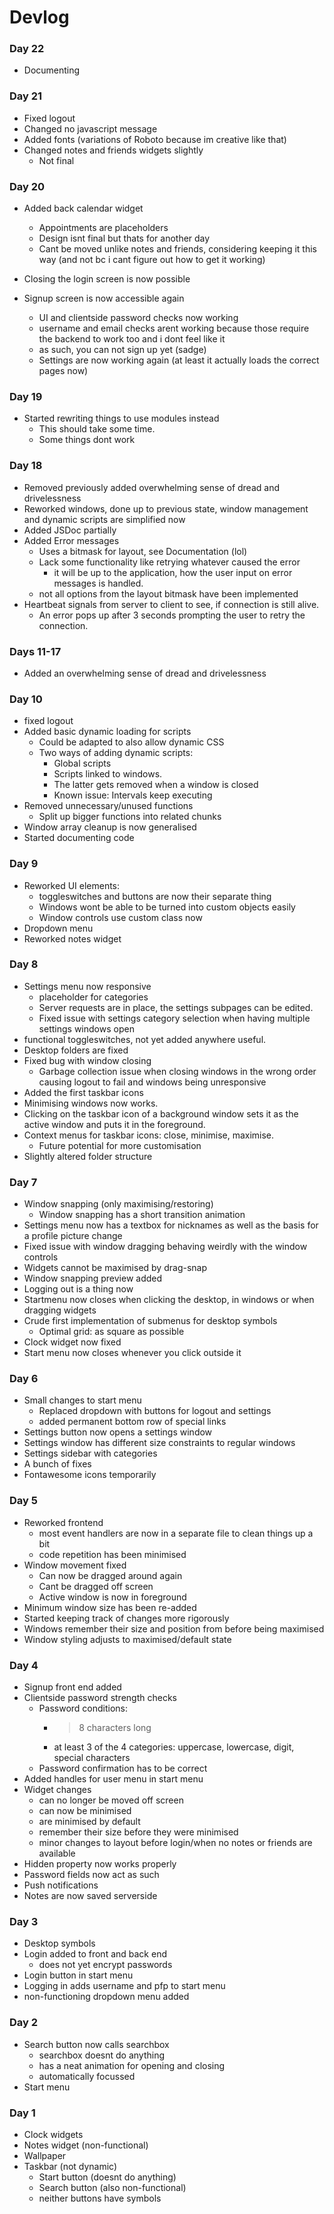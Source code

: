 # Devlog

### Day 22
- Documenting

### Day 21
- Fixed logout
- Changed no javascript message
- Added fonts (variations of Roboto because im creative like that)
- Changed notes and friends widgets slightly
	- Not final


### Day 20
- Added back calendar widget
	- Appointments are placeholders
	- Design isnt final but thats for another day
	- Cant be moved unlike notes and friends, considering keeping it this way (and not bc i cant figure out how to get it working)

- Closing the login screen is now possible 
- Signup screen is now accessible again
	- UI and clientside password checks now working
	- username and email checks arent working because those require the backend to work too and i dont feel like it
	- as such, you can not sign up yet (sadge)
	- Settings are now working again (at least it actually loads the correct pages now)

### Day 19
- Started rewriting things to use modules instead
	- This should take some time.
	- Some things dont work

### Day 18
- Removed previously added overwhelming sense of dread and drivelessness
- Reworked windows, done up to previous state, window management and dynamic scripts are simplified now
- Added JSDoc partially
- Added Error messages
	- Uses a bitmask for layout, see Documentation (lol)
	- Lack some functionality like retrying whatever caused the error
		- it will be up to the application, how the user input on error messages is handled.
	- not all options from the layout bitmask have been implemented
- Heartbeat signals from server to client to see, if connection is still alive.
	- An error pops up after 3 seconds prompting the user to retry the connection. 

### Days 11-17
- Added an overwhelming sense of dread and drivelessness

### Day 10
- fixed logout
- Added basic dynamic loading for scripts
	- Could be adapted to also allow dynamic CSS
	- Two ways of adding dynamic scripts:
		- Global scripts
		- Scripts linked to windows.
		- The latter gets removed when a window is closed
		- Known issue: Intervals keep executing
- Removed unnecessary/unused functions
	- Split up bigger functions into related chunks
- Window array cleanup is now generalised
- Started documenting code

### Day 9
- Reworked UI elements: 
	- toggleswitches and buttons are now their separate thing
	- Windows wont be able to be turned into custom objects easily
	- Window controls use custom class now
- Dropdown menu
- Reworked notes widget
### Day 8
- Settings menu now responsive
	- placeholder for categories
	- Server requests are in place, the settings subpages can be edited.
	- Fixed issue with settings category selection when having multiple settings windows open
- functional toggleswitches, not yet added anywhere useful.
- Desktop folders are fixed
- Fixed bug with window closing
	- Garbage collection issue when closing windows in the wrong order causing logout to fail and windows being unresponsive
- Added the first taskbar icons
- Minimising windows now works.
- Clicking on the taskbar icon of a background window sets it as the active window and puts it in the foreground.
- Context menus for taskbar icons: close, minimise, maximise.
	- Future potential for more customisation
- Slightly altered folder structure

### Day 7
- Window snapping (only maximising/restoring)
	- Window snapping has a short transition animation
- Settings menu now has a textbox for nicknames as well as the basis for a profile picture change
- Fixed issue with window dragging behaving weirdly with the window controls
- Widgets cannot be maximised by drag-snap
- Window snapping preview added
- Logging out is a thing now
- Startmenu now closes when clicking the desktop, in windows or when dragging widgets
- Crude first implementation of submenus for desktop symbols 
	- Optimal grid: as square as possible
- Clock widget now fixed
- Start menu now closes whenever you click outside it
### Day 6
- Small changes to start menu
	- Replaced dropdown with buttons for logout and settings
	- added permanent bottom row of special links
- Settings button now opens a settings window
- Settings window has different size constraints to regular windows
- Settings sidebar with categories
- A bunch of fixes 
- Fontawesome icons temporarily

### Day 5
- Reworked frontend
	- most event handlers are now in a separate file to clean things up a bit
	- code repetition has been minimised
- Window movement fixed
	- Can now be dragged around again
	- Cant be dragged off screen
	- Active window is now in foreground
- Minimum window size has been re-added
- Started keeping track of changes more rigorously
- Windows remember their size and position from before being maximised
- Window styling adjusts to maximised/default state


### Day 4
- Signup front end added
- Clientside password strength checks
	- Password conditions: 
		- >8 characters long
		- at least 3 of the 4 categories: uppercase, lowercase, digit, special characters
	- Password confirmation has to be correct
- Added handles for user menu in start menu
- Widget changes
	- can no longer be moved off screen
	- can now be minimised
	- are minimised by default
	- remember their size before they were minimised
	- minor changes to layout before login/when no notes or friends are available
- Hidden property now works properly
- Password fields now act as such
- Push notifications
- Notes are now saved serverside

### Day 3
- Desktop symbols
- Login added to front and back end
	- does not yet encrypt passwords
- Login button in start menu
- Logging in adds username and pfp to start menu
- non-functioning dropdown menu added
	
### Day 2
- Search button now calls searchbox
	- searchbox doesnt do anything 
	- has a neat animation for opening and closing
	- automatically focussed
- Start menu

### Day 1
- Clock widgets
- Notes widget (non-functional)
- Wallpaper
- Taskbar (not dynamic)
	- Start button (doesnt do anything)
	- Search button (also non-functional)
	- neither buttons have symbols